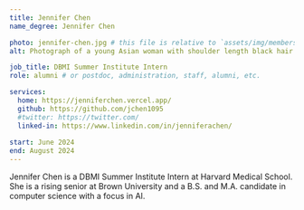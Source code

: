 ```yaml
---
title: Jennifer Chen
name_degree: Jennifer Chen

photo: jennifer-chen.jpg # this file is relative to `assets/img/members/`
alt: Photograph of a young Asian woman with shoulder length black hair. She smiles widely while wearing a dark blue sweater in a grey marble background.

job_title: DBMI Summer Institute Intern
role: alumni # or postdoc, administration, staff, alumni, etc.

services:
  home: https://jenniferchen.vercel.app/
  github: https://github.com/jchen1095
  #twitter: https://twitter.com/
  linked-in: https://www.linkedin.com/in/jenniferachen/
  
start: June 2024
end: August 2024
---
```

Jennifer Chen is a DBMI Summer Institute Intern at Harvard Medical School. She is a rising senior at Brown University and a B.S. and M.A. candidate in computer science with a focus in AI. 

